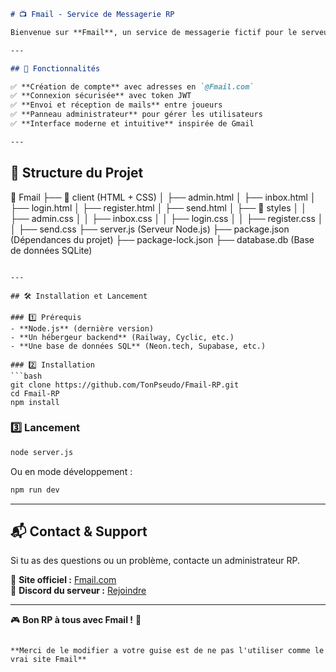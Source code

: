 ```markdown
# 📺 Fmail - Service de Messagerie RP

Bienvenue sur **Fmail**, un service de messagerie fictif pour le serveur RP. Ce projet permet aux utilisateurs d'envoyer et de recevoir des emails dans un cadre immersif et réaliste.

---

## 🚀 Fonctionnalités

✅ **Création de compte** avec adresses en `@Fmail.com`  
✅ **Connexion sécurisée** avec token JWT  
✅ **Envoi et réception de mails** entre joueurs  
✅ **Panneau administrateur** pour gérer les utilisateurs  
✅ **Interface moderne et intuitive** inspirée de Gmail  

---

```
## 📂 Structure du Projet

📂 Fmail
├── 📁 client (HTML + CSS)
│ ├── admin.html
│ ├── inbox.html
│ ├── login.html
│ ├── register.html
│ ├── send.html
│ ├── 📁 styles
│ │ ├── admin.css
│ │ ├── inbox.css
│ │ ├── login.css
│ │ ├── register.css
│ │ ├── send.css
├── server.js (Serveur Node.js)
├── package.json (Dépendances du projet)
├── package-lock.json
├── database.db (Base de données SQLite)
```

---

## 🛠️ Installation et Lancement

### 1️⃣ Prérequis
- **Node.js** (dernière version)
- **Un hébergeur backend** (Railway, Cyclic, etc.)
- **Une base de données SQL** (Neon.tech, Supabase, etc.)

### 2️⃣ Installation
```bash
git clone https://github.com/TonPseudo/Fmail-RP.git
cd Fmail-RP
npm install
```
### 3️⃣ Lancement
```bash
node server.js
```
Ou en mode développement :
```bash
npm run dev
```

---

## 📬 Contact & Support

Si tu as des questions ou un problème, contacte un administrateur RP.

🔗 **Site officiel :** [Fmail.com](#)  
🔗 **Discord du serveur :** [Rejoindre](https://discord.gg/hnFj2DRy6t)  

---

🎮 **Bon RP à tous avec Fmail !** 📨
```

**Merci de le modifier a votre guise est de ne pas l'utiliser comme le vrai site Fmail**
